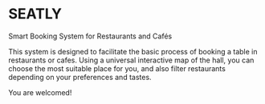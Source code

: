 # SEATLY
Smart Booking System for Restaurants and Cafés

This system is designed to facilitate the basic process of booking a table in restaurants or cafes. 
Using a universal interactive map of the hall, you can choose the most suitable place for you, and also filter restaurants depending on your preferences and tastes.

You are welcomed!